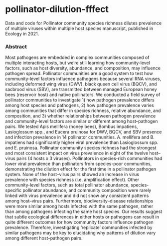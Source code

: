 # pollinator-dilution-fffect
Data and code for Pollinator community species richness dilutes prevalence of multiple viruses within multiple host species manuscript, published in Ecology in 2021.

### Abstract
Most pathogens are embedded in complex communities composed of multiple interacting hosts, but we’re still learning how community-level factors, such as host diversity, abundance, and composition, may influence pathogen spread. Pollinator communities are a good system to test how community-level factors influence pathogens because several RNA viruses, including deformed wing virus (DWV), black queen cell virus (BQCV), and sacbrood virus (SBV), are transmitted between managed European honey bees (reservoir host) and native pollinators. We conducted a field survey of pollinator communities to investigate 1) how pathogen prevalence differs among host species and pathogens, 2) how pathogen prevalence varies among communities that differ in species richness, relative abundance, and composition, and 3) whether relationships between pathogen prevalence and community-level factors are similar or different among host–pathogen pairs. We tested Apis mellifera (honey bees), Bombus impatiens, Lasioglossum spp., and Eucera pruinosa for DWV, BQCV, and SBV presence and infection prevalence in 14 pollinator communities. A. mellifera and B. impatiens had significantly higher viral prevalence than Lasioglossum spp. and E. pruinosa. Pollinator community species richness had the strongest and most consistent impact on virus prevalence in eight of the twelve host–virus pairs (4 hosts x 3 viruses). Pollinators in species-rich communities had lower viral prevalence than pollinators from species-poor communities, demonstrating the dilution effect for the first time in a pollinator pathogen system. None of the host–virus pairs showed an increase in virus prevalence with species richness (i.e. amplification effect). Other community-level factors, such as total pollinator abundance, species-specific pollinator abundance, and community composition were rarely linked with virus prevalence and did not show any consistent patterns among host–virus pairs. Furthermore, biodiversity–disease relationships were more similar among hosts infected with the same pathogen, rather than among pathogens infecting the same host species. Our results suggest that subtle ecological differences in either hosts or pathogens can result in quite different outcomes for how community factors influence pathogen prevalence. Therefore, investigating ‘replicate’ communities infected by similar pathogens may be key to elucidating why patterns of dilution vary among different host–pathogen pairs.
